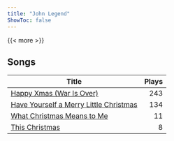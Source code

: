 ```yaml
---
title: "John Legend"
ShowToc: false
---
```


{{< more >}}

## Songs
Title | Plays 
----- | -----: 
[Happy Xmas (War Is Over)](/songs/happy-xmas-war-is-over) | 243
[Have Yourself a Merry Little Christmas](/songs/have-yourself-a-merry-little-christmas) | 134
[What Christmas Means to Me](/songs/what-christmas-means-to-me) | 11
[This Christmas](/songs/this-christmas) | 8

